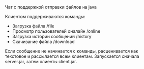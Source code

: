 Чат с поддержкой отправки файлов на java

Клиентом поддерживаются команды:
* Загрузка файла /file
* Просмотр пользователей оналайн /online
* Загрузка истории сообщений /history
* Скачивание файла /download <fileId>
  
Если сообщение не начинается с команды, расценивается как текстовое и рассылается всем клиентам.
Запускается сначала server.jar, затем клиенты client.jar.
